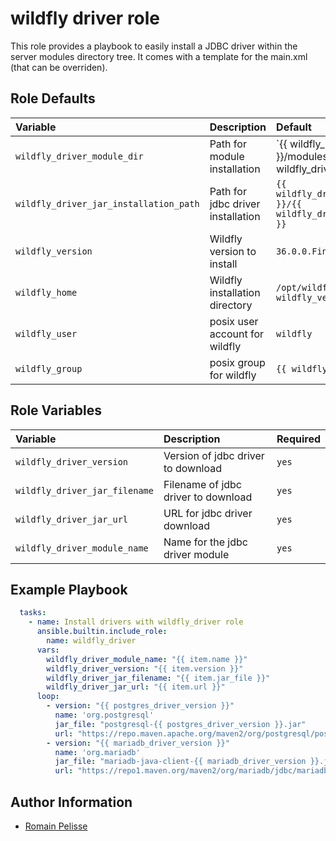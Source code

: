 wildfly driver role
===================

This role provides a playbook to easily install a JDBC driver within
the server modules directory tree. It comes with a template for the main.xml
(that can be overriden).

<!--start argument_specs-->
Role Defaults
-------------

| Variable | Description | Default |
|:---------|:------------|:--------|
|`wildfly_driver_module_dir`| Path for module installation | `{{ wildfly_home }}/modules/{{ wildfly_driver_module_name | replace('.', '/') }}/main` |
|`wildfly_driver_jar_installation_path`| Path for jdbc driver installation | `{{ wildfly_driver_module_dir }}/{{ wildfly_driver_jar_filename }}` |
|`wildfly_version`| Wildfly version to install | `36.0.0.Final` |
|`wildfly_home`| Wildfly installation directory | `/opt/wildfly/wildfly-{{ wildfly_version }}/` |
|`wildfly_user`| posix user account for wildfly | `wildfly` |
|`wildfly_group`| posix group for wildfly | `{{ wildfly_user }}` |
<!--end argument_specs-->


Role Variables
--------------

| Variable | Description | Required |
|:---------|:------------|:--------|
|`wildfly_driver_version`| Version of jdbc driver to download | `yes` |
|`wildfly_driver_jar_filename`| Filename of jdbc driver to download | `yes` |
|`wildfly_driver_jar_url`| URL for jdbc driver download | `yes` |
|`wildfly_driver_module_name`| Name for the jdbc driver module | `yes` |


Example Playbook
----------------

```yaml
  tasks:
    - name: Install drivers with wildfly_driver role
      ansible.builtin.include_role:
        name: wildfly_driver
      vars:
        wildfly_driver_module_name: "{{ item.name }}"
        wildfly_driver_version: "{{ item.version }}"
        wildfly_driver_jar_filename: "{{ item.jar_file }}"
        wildfly_driver_jar_url: "{{ item.url }}"
      loop:
        - version: "{{ postgres_driver_version }}"
          name: 'org.postgresql'
          jar_file: "postgresql-{{ postgres_driver_version }}.jar"
          url: "https://repo.maven.apache.org/maven2/org/postgresql/postgresql/{{ postgres_driver_version }}/postgresql-{{ postgres_driver_version }}.jar"
        - version: "{{ mariadb_driver_version }}"
          name: 'org.mariadb'
          jar_file: "mariadb-java-client-{{ mariadb_driver_version }}.jar"
          url: "https://repo1.maven.org/maven2/org/mariadb/jdbc/mariadb-java-client/{{ mariadb_driver_version }}/mariadb-java-client-{{ mariadb_driver_version }}.jar"
```


Author Information
------------------

* [Romain Pelisse](https://github.com/rpelisse)
